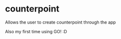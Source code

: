 # counterpoint
Allows the user to create counterpoint through the app

Also my first time using GO! :D
